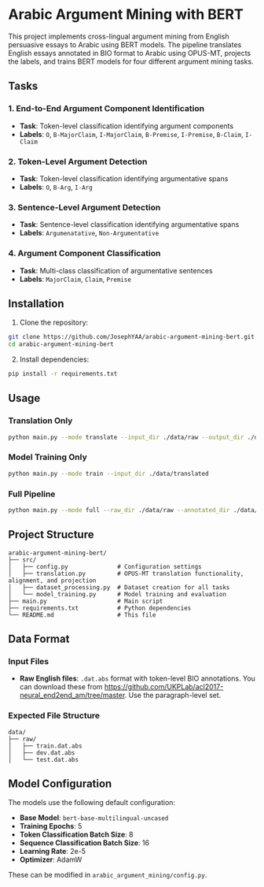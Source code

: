 # Arabic Argument Mining with BERT

This project implements cross-lingual argument mining from English persuasive essays to Arabic using BERT models. The pipeline translates English essays annotated in BIO format to Arabic using OPUS-MT, projects the labels, and trains BERT models for four different argument mining tasks.

## Tasks

### 1. End-to-End Argument Component Identification
- **Task**: Token-level classification identifying argument components
- **Labels**: `O`, `B-MajorClaim`, `I-MajorClaim`, `B-Premise`, `I-Premise`, `B-Claim`, `I-Claim`

### 2. Token-Level Argument Detection
- **Task**: Token-level classification identifying argumentative spans
- **Labels**: `O`, `B-Arg`, `I-Arg`

### 3. Sentence-Level Argument Detection
- **Task**: Sentence-level classification identifying argumentative spans
- **Labels**: `Argumenatative`, `Non-Argumentative`

### 4. Argument Component Classification
- **Task**: Multi-class classification of argumentative sentences
- **Labels**: `MajorClaim`, `Claim`, `Premise`

## Installation

1. Clone the repository:
```bash
git clone https://github.com/JosephYAA/arabic-argument-mining-bert.git
cd arabic-argument-mining-bert
```

2. Install dependencies:
```bash
pip install -r requirements.txt
```

## Usage

### Translation Only
```bash
python main.py --mode translate --input_dir ./data/raw --output_dir ./data/translated
```

### Model Training Only
```bash
python main.py --mode train --input_dir ./data/translated
```

### Full Pipeline
```bash
python main.py --mode full --raw_dir ./data/raw --annotated_dir ./data/translated
```

## Project Structure

```
arabic-argument-mining-bert/
├── src/
│   ├── config.py              # Configuration settings
│   ├── translation.py         # OPUS-MT translation functionality, alignment, and projection
│   ├── dataset_processing.py  # Dataset creation for all tasks
│   └── model_training.py      # Model training and evaluation
├── main.py                    # Main script
├── requirements.txt           # Python dependencies
└── README.md                  # This file
```

## Data Format

### Input Files
- **Raw English files**: `.dat.abs` format with token-level BIO annotations. You can download these from https://github.com/UKPLab/acl2017-neural_end2end_am/tree/master. Use the paragraph-level set.

### Expected File Structure
```
data/
├── raw/
│   ├── train.dat.abs
│   ├── dev.dat.abs
│   └── test.dat.abs
```

## Model Configuration

The models use the following default configuration:
- **Base Model**: `bert-base-multilingual-uncased`
- **Training Epochs**: 5
- **Token Classification Batch Size**: 8
- **Sequence Classification Batch Size**: 16
- **Learning Rate**: 2e-5
- **Optimizer**: AdamW

These can be modified in `arabic_argument_mining/config.py`.
